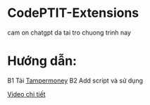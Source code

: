 # CodePTIT-Extensions
cam on chatgpt da tai tro chuong trinh nay


# Hướng dẫn: 
  B1 Tải [Tampermoney](https://chromewebstore.google.com/detail/tampermonkey/dhdgffkkebhmkfjojejmpbldmpobfkfo)
  B2 Add script và sử dụng

  [Video chi tiết](url)
  
